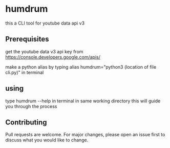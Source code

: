 # humdrum
this a CLI tool for youtube data api v3

## Prerequisites
get the youtube data v3 api key from https://console.developers.google.com/apis/

make a python alias by typing 
alias humdrum="python3 (location of file cli.py)" in terminal

## using 
type humdrum --help in terminal in same working directory
this will guide you through the process


## Contributing
Pull requests are welcome. For major changes, please open an issue first to discuss what you would like to change.
